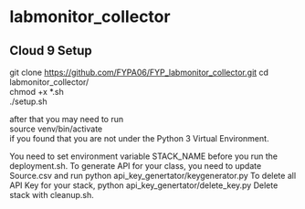 # labmonitor_collector

## Cloud 9 Setup ##

git clone https://github.com/FYPA06/FYP_labmonitor_collector.git 
cd labmonitor_collector/  
chmod +x *.sh  
./setup.sh  


after that you may need to run  
source venv/bin/activate  
if you found that you are not under the Python 3 Virtual Environment.


You need to set environment variable STACK_NAME before you run the deployment.sh.
To generate API for your class, you need to update Source.csv and run python api_key_genertator/keygenerator.py
To delete all API Key for your stack, python api_key_genertator/delete_key.py
Delete stack with cleanup.sh.

